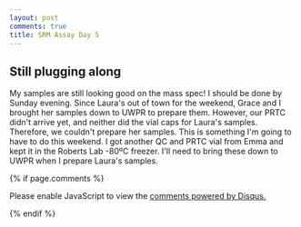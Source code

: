 ```yaml
---
layout: post
comments: true
title: SRM Assay Day 5
---
```


## Still plugging along

My samples are still looking good on the mass spec! I should be done by Sunday evening. Since Laura's out of town for the weekend, Grace and I brought her samples down to UWPR to prepare them. However, our PRTC didn't arrive yet, and neither did the vial caps for Laura's samples. Therefore, we couldn't prepare her samples. This is something I'm going to have to do this weekend. I got another QC and PRTC vial from Emma and kept it in the Roberts Lab -80ºC freezer. I'll need to bring these down to UWPR when I prepare Laura's samples.

{% if page.comments %}

<div id="disqus_thread"></div>
<script>

/**
*  RECOMMENDED CONFIGURATION VARIABLES: EDIT AND UNCOMMENT THE SECTION BELOW TO INSERT DYNAMIC VALUES FROM YOUR PLATFORM OR CMS.
*  LEARN WHY DEFINING THESE VARIABLES IS IMPORTANT: https://disqus.com/admin/universalcode/#configuration-variables*/
/*
var disqus_config = function () {
this.page.url = PAGE_URL;  // Replace PAGE_URL with your page's canonical URL variable
this.page.identifier = PAGE_IDENTIFIER; // Replace PAGE_IDENTIFIER with your page's unique identifier variable
};
*/
(function() { // DON'T EDIT BELOW THIS LINE
var d = document, s = d.createElement('script');
s.src = 'https://the-responsible-grad-student.disqus.com/embed.js';
s.setAttribute('data-timestamp', +new Date());
(d.head || d.body).appendChild(s);
})();
</script>
<noscript>Please enable JavaScript to view the <a href="https://disqus.com/?ref_noscript">comments powered by Disqus.</a></noscript>

{% endif %}

<script id="dsq-count-scr" src="//the-responsible-grad-student.disqus.com/count.js" async></script>

